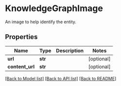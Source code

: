 # KnowledgeGraphImage

An image to help identify the entity.
## Properties
Name | Type | Description | Notes
------------ | ------------- | ------------- | -------------
**url** | **str** |  | [optional] 
**content_url** | **str** |  | [optional] 

[[Back to Model list]](../README.md#documentation-for-models) [[Back to API list]](../README.md#documentation-for-api-endpoints) [[Back to README]](../README.md)


